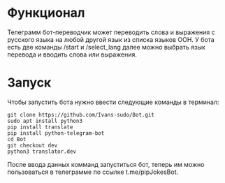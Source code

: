 # Функционал
Телеграмм бот-переводчик может переводить слова и выражения с русского языка на любой другой язык из списка языков ООН.
У бота есть две команды /start и /select_lang далее можно выбрать язык перевода и вводить слова или выражения.
# Запуск
Чтобы запустить бота нужно ввести следующие команды в терминал:
```
git clone https://github.com/Ivans-sudo/Bot.git
sudo apt install python3
pip install translate
pip install python-telegram-bot
cd Bot
git checkout dev
python3 translator.dev
```
После ввода данных комманд запуститься бот, теперь им можно пользоваться в телеграмме по ссылке t.me/pipJokesBot.